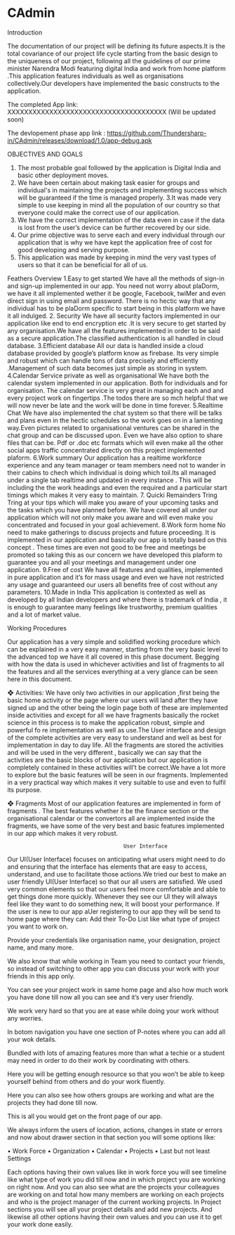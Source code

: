 # CAdmin

Introduction

The documentation of our project will be defining its future aspects.It is the total covariance of our project life cycle starting from the basic design to the uniqueness of our project, following all the guidelines of our prime minister Narendra Modi featuring digital India and work from home platform .This application features individuals as well as organisations collectively.Our developers have implemented the basic constructs to the application.


The completed App link:
XXXXXXXXXXXXXXXXXXXXXXXXXXXXXXXXXXXXXX (Will be updated soon)

The devlopement phase app link : https://github.com/Thundersharp-in/CAdmin/releases/download/1.0/app-debug.apk

OBJECTIVES AND GOALS 
1. The most probable goal followed by the application is Digital India and basic other deployment moves.
2. We have been certain about making task easier for groups and individual's in maintaining the projects and implementing success which will be guaranteed if the time is managed properly.
3.It was made very simple to use keeping in mind all the population of our country so that everyone could make the correct use of our application.
4. We have the correct implementation of the data even in case if the data is lost from the user’s device can be further recovered by our side.
5. Our prime objective was to serve each and every individual through our application that is why we have kept the application free of cost for good developing and serving purpose. 
6. This application was made by keeping in mind the very vast types of users so that it can be beneficial for all of us.


Feathers Overview
1.Easy to get started 
We have all the methods of sign-in and sign-up implemented in our app. You need not worry about plaDorm, we have it all implemented wether it be google, Facebook,
twiMer and even direct sign in using email and password. There is no hectic way that any individual has to be plaDorm specific to start being in this platform we have it all indulged.
2. Security We have all security factors implemented in our application like end to end encryption etc .It is very secure to get started by any organisation.We have all the features implemented in order to be said as a secure application.The classified authentication is all handled in cloud database.
3.Efficient database All our data is handled inside a cloud database provided by google’s platform know as firebase. Its very simple and robust which can handle tons of data precisely and efficiently .Management of such data becomes just simple as storing in system. 
4.Calendar Service private as well as organisational We have both the calendar system implemented in our application. Both for individuals and for organisation. The calendar service is very great in managing each and and every project work on fingertips .The todos there are so mch helpful that we will now never be late and the work will be done in time forever. 
5.Realtime Chat  We have also implemented the chat system so that there will be talks and plans even in the hectic schedules so the work goes on in a lamenting way.Even pictures related to organisational ventures can be shared in the chat group and can be discussed upon. Even we have also option to share files that can be. Pdf or .doc etc formats which will even make all the other social apps traffic concentrated directly on this project implemented plaform. 
6.Work summary Our application has a realtime workforce experience and any team manager or team members need not to wander in their cabins to chech which individual is doing which toil.Its all managed under a single tab realtime and updated in every instance . This will be including the the work headings and even the required and a particular start timings which makes it very easy to maintain. 
7. Quicki Remainders Tring Tring at your tips which will make you aware of your upcoming tasks and the tasks which you have planned before. We have covered all under our application which will not only make you aware and will even make you concentrated and focused in your goal achievement. 
8.Work form home No need to make gatherings to discuss projects and future proceeding. It is implemented in our application and basically our app is totally based on this concept . These times are even not good to be free and meetings be promoted so taking this as our concern we have developed this plaform to guarantee you and all your meetings and management under one application. 
9.Free of cost We have all features and qualities, implemented in pure application and it’s for mass usage and even we have not restricted any usage and guaranteed our users all benefits free of cost without any parameters. 
10.Made in India This application is contexted as well as developed by all Indian developers and where there is trademark of India , it is enough to guarantee many feelings like trustworthy, premium qualities and a lot of market value.


Working Procedures 

Our application has a very simple and solidified working procedure which can be explained in a very easy manner, starting from the very basic level to the advanced top we have it all covered in this phase document. Begging with how the data is used in whichever activities and list of fragments to all the features and all the services everything at a very glance can be seen here in this document. 

❖ Activities:  We have only two activities in our application ,first being the basic home activity or the page where our users will land after they have signed up and the other being the login page both of these are implemented inside activities and except for all we have fragments basically the rocket science in this process is to make the application robust, simple and powerful fo re implementation as well as use.The User interface and design of the complete activities are very easy to understand and well as best for implementation in day to day life. All the fragments are stored the activities and will be used in the very different , basically we can say that the activities are the basic blocks of our application but our application is completely contained in these activities will’t be correct.We have a lot more to explore but the basic features will be seen in our fragments. Implemented in a very practical way which makes it very suitable to use and even to fulfil its purpose.

 ❖ Fragments Most of our application features are implemented in form of fragments . The best features whether it be the finance section or the organisational calendar or the convertors all are implemented inside the fragments, we have some of the very best and basic features implemented in our app which makes it very robust. 



                                         User Interface 
Our UI(User Interface) focuses on anticipating what users might need to do and ensuring that the interface has elements that are easy to access, understand, and use to facilitate those actions.We tried our best to make an user friendly UI(User Interface) so that our all users are satisfied. We used very common elements so that our users feel more comfortable and able to get things done more quickly. Whenever they see our UI they will always feel like they want to do something new, It will boost your performance. If the user is new to our app aUer registering to our app they will be send to home page where they can:
Add their To-Do List like what type of project you want to work on.

Provide your credentials like organisation name, your designation, project name, and many more. 

We also know that while working in Team you need to contact your friends, so instead of switching to other app you can discuss your work with your friends in this app only.

You can see your project work in same home page and also how much work you have done till now all you can see and it’s very user friendly. 

We work very hard so that you are at ease while doing your work without any worries. 

In botom navigation you have one section of P-notes where you can add all your wok details. 

Bundled with lots of amazing features more than what a techie or a student may need in order to do their work by coordinating with others. 

Here you will be getting enough resource so that you won’t be able to keep yourself behind from others and do your work fluently. 

Here you can also see how others groups are working and what are the projects they had done till now.

This is all you would get on the front page of our app. 

We always inform the users of location, actions, changes in state or errors and now about drawer section in that section you will some options like:

• Work Force
• Organization
• Calendar
• Projects
• Last but not least Settings 

Each options having their own values like in work force you will see timeline like what type of work you did till now and in which project you are working on right now. And you can also see what are the projects your colleagues are working on and total how many members are working on each projects and who is the project manager of the current working projects. In Project sections you will see all your project details and add new projects. And likewise all other options having their own values and you can use it to get your work done easily.

